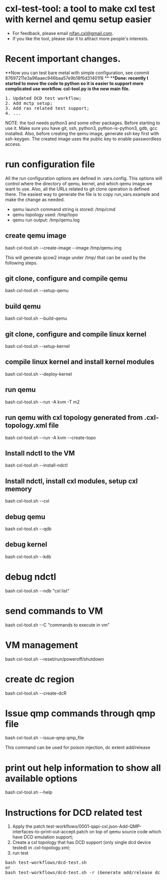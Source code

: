 # cxl-test-tool: a tool to make cxl test with kernel and qemu setup easier

* For feedback, please email nifan.cxl@gmail.com.
* If you like the tool, please star it to attract more people's interests.

# Recent important changes.
**Now you can test bare metal with simple configuration, see commit 87697211e3a96aaec946baa57e9b18f6d31401f8 **
****Done: recently I started to move the code to python so it is easier to support more complicated use workflow. cxl-tool.py is the new main file.**
<pre>
1. Updated DCD test workflow;
2. Add mctp setup;
3. Add ras related test support;
4. ...
</pre>

NOTE: the tool needs python3 and some other packages.
Before starting to use it.
Make sure you have git, ssh, python3, python-is-python3, gdb, gcc installed.
Also, before creating the qemu image, generate ssh key first with ssh-keygen.
The created image uses the public key to enable passwordless access.

# run configuration file
All the run configuration options are defined in .vars.config. This options will control where the directory of qemu, kernel, and which qemu image we want to use.
Also, all the URLs related to git clone operation is defined there.
The easiest way to generate the file is to copy run_vars.example and make the change as needed.

* qemu launch command string is stored: /tmp/cmd
* qemu topology used: /tmp/topo
* qemu run output: /tmp/qemu.log

## create qemu image
bash cxl-tool.sh --create-image --image /tmp/qemu.img

This will generate qcow2 image under /tmp/ that can be used by the following steps.

## git clone, configure and compile qemu
bash cxl-tool.sh --setup-qemu

## build qemu
bash cxl-tool.sh --build-qemu

## git clone, configure and compile linux kernel
bash cxl-tool.sh --setup-kernel

## compile linux kernel and install kernel modules
bash cxl-tool.sh --deploy-kernel

## run qemu
bash cxl-tool.sh --run -A kvm -T m2 

## run qemu with cxl topology generated from .cxl-topology.xml file
bash cxl-tool.sh --run -A kvm --create-topo

## Install ndctl to the VM
bash cxl-tool.sh --install-ndctl

## Install ndctl, install cxl modules, setup cxl memory
bash cxl-tool.sh --cxl

## debug qemu
bash cxl-tool.sh --qdb

## debug kernel
bash cxl-tool.sh --kdb

# debug ndctl
bash cxl-tool.sh --ndb "cxl list"

# send commands to VM
bash cxl-tool.sh --C "commands to execute in vm"

# VM management
bash cxl-tool.sh --reset/run/poweroff/shutdown

# create dc region
bash cxl-tool.sh --create-dcR

# Issue qmp commands through qmp file
bash cxl-tool.sh --issue-qmp qmp_file

This command can be used for poison injection, dc extent add/release

# print out help information to show all available options
bash cxl-tool.sh --help

# Instructions for DCD related test
1. Apply the patch test-workflows/0001-qapi-cxl.json-Add-QMP-interfaces-to-print-out-accept.patch on top of qemu source code which have DCD emulation support;
2. Create a cxl topology that has DCD support (only single dcd device tested) in .cxl-topology.xml;
3. run test
<pre>
bash test-workflows/dcd-test.sh
or
bash test-workflows/dcd-test.sh -r (Generate add/release dc extent sequence randomly)
</pre>
